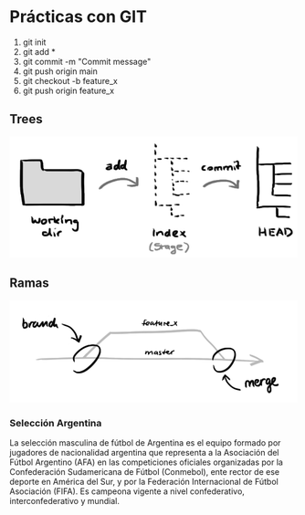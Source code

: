 # Prácticas con GIT

1) git init
2) git add *
3) git commit -m "Commit message"
4) git push origin main
5) git checkout -b feature_x
6) git push origin feature_x

## Trees
![branches](trees.png)

## Ramas
![branches](branches.png)

### Selección Argentina

La selección masculina de fútbol de Argentina es el equipo formado por jugadores de nacionalidad argentina que representa a la Asociación del Fútbol Argentino (AFA) en las competiciones oficiales organizadas por la Confederación Sudamericana de Fútbol (Conmebol), ente rector de ese deporte en América del Sur, y por la Federación Internacional de Fútbol Asociación (FIFA). Es campeona vigente a nivel confederativo, interconfederativo y mundial.
